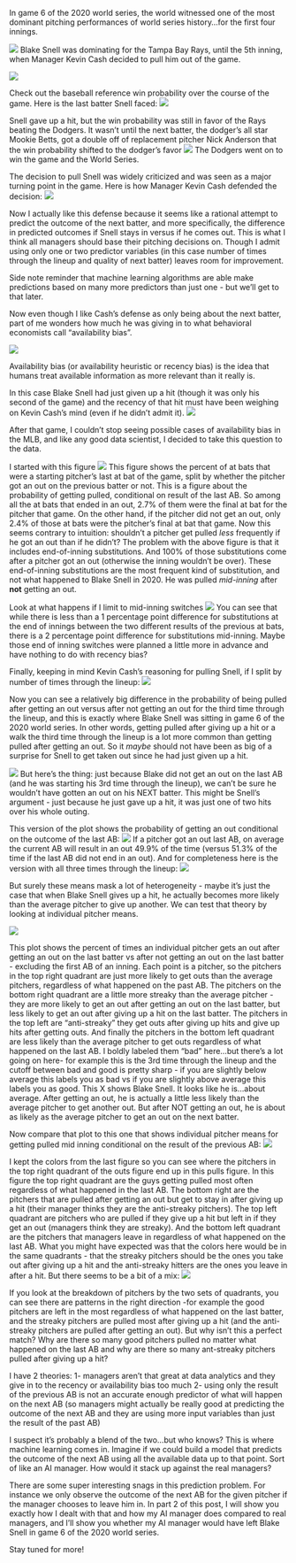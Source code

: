 In game 6 of the 2020 world series, the world witnessed one of the most
dominant pitching performances of world series history…for the first
four innings.

![](/assets/br_snell_tweet.png) Blake Snell was dominating for the Tampa
Bay Rays, until the 5th inning, when Manager Kevin Cash decided to pull
him out of the game.

![](/assets/br_pbp_snell_1.png)

Check out the baseball reference win probability over the course of the
game. Here is the last batter Snell faced:
![](/assets/br_wp_snell_1.png)

Snell gave up a hit, but the win probability was still in favor of the
Rays beating the Dodgers. It wasn’t until the next batter, the dodger’s
all star Mookie Betts, got a double off of replacement pitcher Nick
Anderson that the win probability shifted to the dodger’s favor
![](/assets/br_wp_snell_2.png) The Dodgers went on to win the game and
the World Series.

The decision to pull Snell was widely criticized and was seen as a major
turning point in the game. Here is how Manager Kevin Cash defended the
decision: ![](/assets/cash_snell_tweet.png)

Now I actually like this defense because it seems like a rational
attempt to predict the outcome of the next batter, and more
specifically, the difference in predicted outcomes if Snell stays in
versus if he comes out. This is what I think all managers should base
their pitching decisions on. Though I admit using only one or two
predictor variables (in this case number of times through the lineup and
quality of next batter) leaves room for improvement.

Side note reminder that machine learning algorithms are able make
predictions based on many more predictors than just one - but we’ll get
to that later.

Now even though I like Cash’s defense as only being about the next
batter, part of me wonders how much he was giving in to what behavioral
economists call “availability bias”.

![](/assets/wiki_availability.png)

Availability bias (or availability heuristic or recency bias) is the
idea that humans treat available information as more relevant than it
really is.

In this case Blake Snell had just given up a hit (though it was only his
second of the game) and the recency of that hit must have been weighing
on Kevin Cash’s mind (even if he didn’t admit it).
![](/assets/br_pbp_snell_1.png)

After that game, I couldn’t stop seeing possible cases of availability
bias in the MLB, and like any good data scientist, I decided to take
this question to the data.

I started with this figure ![](/assets/conditional_outs_17oct2022-1.png)
This figure shows the percent of at bats that were a starting pitcher’s
last at bat of the game, split by whether the pitcher got an out on the
previous batter or not. This is a figure about the probability of
getting pulled, conditional on result of the last AB. So among all the
at bats that ended in an out, 2.7% of them were the final at bat for the
pitcher that game. On the other hand, if the pitcher did not get an out,
only 2.4% of those at bats were the pitcher’s final at bat that game.
Now this seems contrary to intuition: shouldn’t a pitcher get pulled
*less* frequently if he got an out than if he didn’t? The problem with
the above figure is that it includes end-of-inning substitutions. And
100% of those substitutions come after a pitcher got an out (otherwise
the inning wouldn’t be over). These end-of-inning substitutions are the
most frequent kind of substitution, and not what happened to Blake Snell
in 2020. He was pulled *mid-inning* after **not** getting an out.

Look at what happens if I limit to mid-inning switches
![](/assets/conditional_outs_17oct2022_2-1.png) You can see that while
there is less than a 1 percentage point difference for substitutions at
the end of innings between the two different results of the previous at
bats, there is a 2 percentage point difference for substitutions
mid-inning. Maybe those end of inning switches were planned a little
more in advance and have nothing to do with recency bias?

Finally, keeping in mind Kevin Cash’s reasoning for pulling Snell, if I
split by number of times through the lineup:
![](/assets/conditional_outs_17oct2022_3-1.png)

Now you can see a relatively big difference in the probability of being
pulled after getting an out versus after not getting an out for the
third time through the lineup, and this is exactly where Blake Snell was
sitting in game 6 of the 2020 world series. In other words, getting
pulled after giving up a hit or a walk the third time through the lineup
is a lot more common than getting pulled after getting an out. So it
*maybe* should not have been as big of a surprise for Snell to get taken
out since he had just given up a hit.

![](/assets/17oct2022_zoom_outs-1.png) But here’s the thing: just
because Blake did not get an out on the last AB (and he was starting his
3rd time through the lineup), we can’t be sure he wouldn’t have gotten
an out on his NEXT batter. This might be Snell’s argument - just because
he just gave up a hit, it was just one of two hits over his whole
outing.

This version of the plot shows the probability of getting an out
conditional on the outcome of the last AB:
![](/assets/17oct2022_zoom_outs_2-1.png) If a pitcher got an out last
AB, on average the current AB will result in an out 49.9% of the time
(versus 51.3% of the time if the last AB did not end in an out). And for
completeness here is the version with all three times through the
lineup: ![](/assets/17oct2022_zoom_outs_3-1.png)

But surely these means mask a lot of heterogeneity - maybe it’s just the
case that when Blake Snell gives up a hit, he actually becomes more
likely than the average pitcher to give up another. We can test that
theory by looking at individual pitcher means.

![](/assets/17oct2022_scatters-1.png)

This plot shows the percent of times an individual pitcher gets an out
after getting an out on the last batter vs after not getting an out on
the last batter - excluding the first AB of an inning. Each point is a
pitcher, so the pitchers in the top right quadrant are just more likely
to get outs than the average pitchers, regardless of what happened on
the past AB. The pitchers on the bottom right quadrant are a little more
streaky than the average pitcher - they are more likely to get an out
after getting an out on the last batter, but less likely to get an out
after giving up a hit on the last batter. The pitchers in the top left
are “anti-streaky” they get outs after giving up hits and give up hits
after getting outs. And finally the pitchers in the bottom left quadrant
are less likely than the average pitcher to get outs regardless of what
happened on the last AB. I boldly labeled them “bad” here…but there’s a
lot going on here- for example this is the 3rd time through the lineup
and the cutoff between bad and good is pretty sharp - if you are
slightly below average this labels you as bad vs if you are slightly
above average this labels you as good. This X shows Blake Snell. It
looks like he is…about average. After getting an out, he is actually a
little less likely than the average pitcher to get another out. But
after NOT getting an out, he is about as likely as the average pitcher
to get an out on the next batter.

Now compare that plot to this one that shows individual pitcher means
for getting pulled mid inning conditional on the result of the previous
AB: ![](/assets/17oct2022_scatters_2-1.png)

I kept the colors from the last figure so you can see where the pitchers
in the top right quadrant of the outs figure end up in this pulls
figure. In this figure the top right quadrant are the guys getting
pulled most often regardless of what happened in the last AB. The bottom
right are the pitchers that are pulled after getting an out but get to
stay in after giving up a hit (their manager thinks they are the
anti-streaky pitchers). The top left quadrant are pitchers who are
pulled if they give up a hit but left in if they get an out (managers
think they are streaky). And the bottom left quadrant are the pitchers
that managers leave in regardless of what happened on the last AB. What
you might have expected was that the colors here would be in the same
quadrants - that the streaky pitchers should be the ones you take out
after giving up a hit and the anti-streaky hitters are the ones you
leave in after a hit. But there seems to be a bit of a mix:
![](/assets/17oct2022_scatters_3-1.png)

If you look at the breakdown of pitchers by the two sets of quadrants,
you can see there are patterns in the right direction -for example the
good pitchers are left in the most regardless of what happened on the
last batter, and the streaky pitchers are pulled most after giving up a
hit (and the anti-streaky pitchers are pulled after getting an out). But
why isn’t this a perfect match? Why are there so many good pitchers
pulled no matter what happened on the last AB and why are there so many
ant-streaky pitchers pulled after giving up a hit?

I have 2 theories: 1- managers aren’t that great at data analytics and
they give in to the recency or availability bias too much 2- using only
the result of the previous AB is not an accurate enough predictor of
what will happen on the next AB (so managers might actually be really
good at predicting the outcome of the next AB and they are using more
input variables than just the result of the past AB)

I suspect it’s probably a blend of the two…but who knows? This is where
machine learning comes in. Imagine if we could build a model that
predicts the outcome of the next AB using all the available data up to
that point. Sort of like an AI manager. How would it stack up against
the real managers?

There are some super interesting snags in this prediction problem. For
instance we only observe the outcome of the next AB for the given
pitcher if the manager chooses to leave him in. In part 2 of this post,
I will show you exactly how I dealt with that and how my AI manager does
compared to real managers, and I’ll show you whether my AI manager would
have left Blake Snell in game 6 of the 2020 world series.

Stay tuned for more!

<!-- Here is a plot that has been on my mind for a while: -->
<!-- ```{r prob_of_last_ab, echo=F} -->
<!-- dt[, start_last_ab_dummy := ifelse(batters_since_starter_max_batter == 0, 1, 0)] -->
<!-- dt[pitch_seq==1, start_last_ab_dummy_last := shift(start_last_ab_dummy), by = .(game_date, game_pk, about.halfInning)] -->
<!-- dt[, last_batter_result_out_string := ifelse(last_batter_result_out == 1, "Out", "Non-Out")] -->
<!-- dt[is.na(last_batter_result_out_string), last_batter_result_out_string := "First AB of Inning"] -->
<!-- dt[,last_batter_result_out_string := factor(last_batter_result_out_string, levels = c("Non-Out","Out", "First AB of Inning")) ] -->
<!-- dt[, result_out_string := ifelse(result_out == 1, "Out", "Non-Out")] -->
<!-- dt[pitch_seq==1, next_batter_batside := shift(matchup.batSide.code, type="lead"), by = .(game_date, game_pk, about.halfInning)] -->
<!-- dt[pitch_seq==1, pitcher_hand_next_batter_side := paste0(matchup.pitchHand.code, "-",next_batter_batside)] -->
<!-- dt[, total_pitcher_games := length(unique(game_pk)), by = matchup.pitcher.fullName] -->
<!-- ggplot(dt[pitch_seq==1 & !is.na(last_batter_result_out), .(mean = mean(start_last_ab_dummy_last), -->
<!--                                                            sd = sd(start_last_ab_dummy)), by = .(last_batter_result_out_string)]) +  -->
<!--   geom_bar(aes(x=last_batter_result_out_string, y=mean, fill=as.factor(last_batter_result_out_string)), stat="identity") +  -->
<!--     geom_text(aes(fill=last_batter_result_out_string, y=mean, x=last_batter_result_out_string, label=scales::label_percent(accuracy = 0.1)(mean)),  -->
<!--             position = position_dodge(width = 0.8), vjust = -0.2) +  -->
<!--   # geom_errorbar(aes(x=last_batter_result_out, ymin=mean-sd,ymax=mean+sd, fill=as.factor(last_batter_result_out)),width=0.25) +  -->
<!--   theme_bw() +  -->
<!--   theme(legend.position = "none", -->
<!--         text = element_text(size = 19)) +  -->
<!--   xlab("Result of Previous At Bat") + ylab("Percent of all At Bats\nthat were Starters' Final At Bats") +  -->
<!--   scale_y_continuous(labels=scales::label_percent()) +  -->
<!--     scale_fill_brewer(name="Result of\nPrevious At Bat",palette = "Set1")  -->
<!-- #split by end or mid inning -->
<!-- ggplot(dt[pitch_seq==1 #& !is.na(last_batter_result_out_string)    & last_batter_result_out_string != "First AB of Inning" -->
<!--           ,  -->
<!--    .(mean = mean(start_last_ab_dummy)), by = .(result_out_string, mid_inning_dummy)]) +  -->
<!--   geom_bar(aes(fill=result_out_string, y=mean, x=mid_inning_dummy), stat="identity", position="dodge") +  -->
<!--     geom_text(aes(fill=result_out_string, y=mean, x=mid_inning_dummy, label=scales::label_percent(accuracy = 0.1)(mean)),  -->
<!--             position = position_dodge(width = 0.8), vjust = -0.2) +  -->
<!--   # geom_errorbar(aes(x=last_batter_result_out, ymin=mean-sd,ymax=mean+sd, fill=as.factor(last_batter_result_out)),width=0.25) +  -->
<!--   theme_bw() +  -->
<!--   theme(legend.position = c(0.8,0.8), -->
<!--         text = element_text(size = 19)) +  -->
<!--   xlab("Previous AB was Mid-Inning or End of Inning") + ylab("Percent of all ABs\nthat were Starters' Final At Bats") +  -->
<!--   scale_y_continuous(labels=scales::label_percent()) +  -->
<!--   scale_fill_brewer(name="Result of\nPrevious At Bat",palette = "Set1")   -->
<!-- ggplot(dt[pitch_seq==1  & next_batter_times_through_lineup < 4 & starting_pitcher_dummy == 1 & total_pitcher_games > 5,  -->
<!--    .(mean = mean(start_last_ab_dummy)),  -->
<!--    by = .(last_batter_result_out_string,next_batter_times_through_lineup, mid_inning_dummy)]) +  -->
<!--   geom_bar(aes(fill=last_batter_result_out_string, y=mean, x=mid_inning_dummy), stat="identity", position="dodge") +  -->
<!--   geom_text(aes(fill=last_batter_result_out_string, y=mean, x=mid_inning_dummy, label=scales::label_percent(accuracy = 0.1)(mean)),  -->
<!--             position = position_dodge(width = 0.8), vjust = -0.2, hjust=0.4) +  -->
<!--   # geom_errorbar(aes(x=last_batter_result_out, ymin=mean-sd,ymax=mean+sd, fill=as.factor(last_batter_result_out)),width=0.25) +  -->
<!--   theme_bw() +  -->
<!--   theme(legend.position = c(0.3,0.7), -->
<!--         text = element_text(size = 19), -->
<!--         axis.text.x = element_text(size = 10)) +  -->
<!--   xlab("At Bat was Mid-Inning or End of Inning") + ylab("Percent of all At Bats\nthat were Starters' Final At Bats") +  -->
<!--   scale_y_continuous(labels=scales::label_percent()) +  -->
<!--   scale_fill_brewer(name="Result of\nPrevious At Bat",palette = "Set1") +  -->
<!--   facet_wrap(~paste0("Times thru Lineup: ", next_batter_times_through_lineup)) -->
<!-- # dt[pitch_seq==1  & next_batter_times_through_lineup < 4 & starting_pitcher_dummy == 1,  -->
<!-- #    .(mean = mean(start_last_ab_dummy), -->
<!-- #      sum = sum(start_last_ab_dummy), -->
<!-- #      .N), by = .(last_batter_result_out_string,next_batter_times_through_lineup, mid_inning_dummy)] -->
<!-- #  -->
<!-- #  -->
<!-- # ggplot(dt[pitch_seq==1  & next_batter_times_through_lineup ==3 & starting_pitcher_dummy == 1,  -->
<!-- #    .(mean = mean(start_last_ab_dummy)),  -->
<!-- #    by = .(last_batter_result_out_string,next_batter_times_through_lineup, mid_inning_dummy, pitcher_hand_next_batter_side)]) +  -->
<!-- #   geom_bar(aes(fill=last_batter_result_out_string, y=mean, x=mid_inning_dummy), stat="identity", position="dodge") +  -->
<!-- #   geom_text(aes(fill=last_batter_result_out_string, y=mean, x=mid_inning_dummy, label=scales::label_percent(accuracy = 0.1)(mean)),  -->
<!-- #             position = position_dodge(width = 0.8), vjust = -0.2) +  -->
<!-- #   # geom_errorbar(aes(x=last_batter_result_out, ymin=mean-sd,ymax=mean+sd, fill=as.factor(last_batter_result_out)),width=0.25) +  -->
<!-- #   theme_bw() +  -->
<!-- #   theme(legend.position = c(0.3,0.7), -->
<!-- #         text = element_text(size = 19), -->
<!-- #         axis.text.x = element_text(size = 10)) +  -->
<!-- #   xlab("At Bat was Mid-Inning or End of Inning") + ylab("Percent of all At Bats\nthat were Starters' Final At Bats") +  -->
<!-- #   scale_y_continuous(labels=scales::label_percent()) +  -->
<!-- #   scale_fill_discrete(name="Result of\nPrevious At Bat") +  -->
<!-- #   facet_grid(pitcher_hand_next_batter_side~paste0("Times thru Lineup: ", next_batter_times_through_lineup)) -->
<!-- ggplot(dt[pitch_seq==1  & next_batter_times_through_lineup == 3 & starting_pitcher_dummy == 1 & total_pitcher_games > 5 & mid_inning_dummy == "Mid-Inning",  -->
<!--    .(mean = mean(start_last_ab_dummy)),  -->
<!--    by = .(last_batter_result_out_string,next_batter_times_through_lineup, mid_inning_dummy)]) +  -->
<!--   geom_bar(aes(fill=last_batter_result_out_string, y=mean, x=mid_inning_dummy), stat="identity", position="dodge") +  -->
<!--   geom_text(aes(fill=last_batter_result_out_string, y=mean, x=mid_inning_dummy, label=scales::label_percent(accuracy = 0.1)(mean)),  -->
<!--             position = position_dodge(width = 0.8), vjust = -0.2, hjust=0.4, size = 5) +  -->
<!--   # geom_errorbar(aes(x=last_batter_result_out, ymin=mean-sd,ymax=mean+sd, fill=as.factor(last_batter_result_out)),width=0.25) +  -->
<!--   theme_bw() +  -->
<!--   theme(legend.position = c(0.8,0.7), -->
<!--         text = element_text(size = 19), -->
<!--         axis.text.x = element_text(size = 15)) +  -->
<!--   xlab("At Bat was Mid-Inning or End of Inning") + ylab("Percent of all At Bats\nthat were Starters' Final At Bats") +  -->
<!--   scale_y_continuous(labels=scales::label_percent()) +  -->
<!--   scale_fill_brewer(name="Result of\nPrevious At Bat",palette = "Set1") +  -->
<!--   facet_wrap(~paste0("Times thru Lineup: ", next_batter_times_through_lineup)) -->
<!-- ggplot(dt[pitch_seq==1  & next_batter_times_through_lineup == 3 & starting_pitcher_dummy == 1 & total_pitcher_games > 5 & mid_inning_dummy == "Mid-Inning",  -->
<!--    .(mean = mean(result_out)),  -->
<!--    by = .(last_batter_result_out_string,next_batter_times_through_lineup, mid_inning_dummy)]) +  -->
<!--   geom_bar(aes(fill=last_batter_result_out_string, y=mean, x=mid_inning_dummy), stat="identity", position="dodge") +  -->
<!--   geom_text(aes(fill=last_batter_result_out_string, y=mean, x=mid_inning_dummy, label=scales::label_percent(accuracy = 0.1)(mean)),  -->
<!--             position = position_dodge(width = 0.8), vjust = -0.2, hjust=0.4, size = 5) +  -->
<!--   # geom_errorbar(aes(x=last_batter_result_out, ymin=mean-sd,ymax=mean+sd, fill=as.factor(last_batter_result_out)),width=0.25) +  -->
<!--   theme_bw() +  -->
<!--   theme(legend.position = c(0.8,0.3), -->
<!--         text = element_text(size = 19), -->
<!--         axis.text.x = element_text(size = 15)) +  -->
<!--   xlab("At Bat was Mid-Inning or End of Inning") + ylab("Percent of all At Bats\nthat Ended in Outs") +  -->
<!--   scale_y_continuous(labels=scales::label_percent()) +  -->
<!--   scale_fill_brewer(name="Result of\nPrevious At Bat",palette = "Set1") +  -->
<!--   facet_wrap(~paste0("Times thru Lineup: ", next_batter_times_through_lineup)) -->
<!-- # ggplot(dt[pitch_seq==1  & next_batter_times_through_lineup == 3 & starting_pitcher_dummy == 1 & total_pitcher_games > 5 & mid_inning_dummy == "Mid-Inning",  -->
<!-- #    .(mean = mean(result_hit_or_walk)),  -->
<!-- #    by = .(last_batter_result_out_string,next_batter_times_through_lineup, mid_inning_dummy)]) +  -->
<!-- #   geom_bar(aes(fill=last_batter_result_out_string, y=mean, x=mid_inning_dummy), stat="identity", position="dodge") +  -->
<!-- #   geom_text(aes(fill=last_batter_result_out_string, y=mean, x=mid_inning_dummy, label=scales::label_percent(accuracy = 0.1)(mean)),  -->
<!-- #             position = position_dodge(width = 0.8), vjust = -0.2, hjust=0.4, size = 5) +  -->
<!-- #   # geom_errorbar(aes(x=last_batter_result_out, ymin=mean-sd,ymax=mean+sd, fill=as.factor(last_batter_result_out)),width=0.25) +  -->
<!-- #   theme_bw() +  -->
<!-- #   theme(legend.position = c(0.8,0.3), -->
<!-- #         text = element_text(size = 19), -->
<!-- #         axis.text.x = element_text(size = 15)) +  -->
<!-- #   xlab("At Bat was Mid-Inning or End of Inning") + ylab("Percent of all At Bats\nthat Ended in Hits or Walks") +  -->
<!-- #   scale_y_continuous(labels=scales::label_percent()) +  -->
<!-- #   scale_fill_brewer(name="Result of\nPrevious At Bat",palette = "Set1") +  -->
<!-- #   facet_wrap(~paste0("Times thru Lineup: ", next_batter_times_through_lineup)) -->
<!-- ``` -->
<!-- It shows the mean number of home runs relative to the last batter a starting pitcher faces, with a few caveats. The first caveat is that I limit to managers who managed at least 50 games that season. This will come back later on, but the idea is to get rid of managers who only managed one or two games that season.  -->
<!-- The second caveat has to do with the dotted line part of the figure. The solid lines include *all* at bats for the given "batters since starting pitcher final batter". But the dotted line for the final batter faced by the starter *excludes* final batters where the at bat was the last at bat of the inning. In other words, the dashed line only includes situations where the pitcher was pulled *mid-inning*. (If you want to know the percent of at-bats that were the final at bat of the inning as well as the final batter faced by the starter...it's very close to 0% since the final at bat of an inning is never a home run unless it's a walk off and starters rarely make it to the final innings of a game any more).  -->
<!-- The idea here is that starting pitchers who are pulled mid-inning give up a home run on the last batter they face more frequently than on the second-to-last batter they face. Does giving up a home run cause the manager to pull the pitcher? It looks like there is a "ramping up" - as pitchers get closer to the end of the line, they get increasingly likely to give up a home run. So maybe managers "shorten the leash" as a pitcher is giving up more home runs, and then once there is a another home run after the leash has been shortened, the manager caves and pulls the pitcher.  -->
<!-- Incidentally, the figure is even more striking when looking at any hit and not just home runs:  -->
<!-- And for walks/hbp:  -->
<!-- The BB/HBP figure is interesting to me for a few reasons: the obvious ramping up before the pitcher is taken out and the subsequent *higher* baseline walk rate of the relievers. Maybe the strategy is to pull pitchers when their expected walk percentage is higher than the predicted walk rate of the reliever?  -->
<!-- ### What about number of times through the lineup?  -->
<!-- A proxy for "shortened leash" is to use starter's number of times through the lineup. The conventional wisdom is that the third time through the lineup is more difficult for pitchers.  -->
<!-- Splitting by times through lineup seems to suggest two things: (1) there might be slightly more of a ramping up effect in the second time through the lineup and (2) there seems to be some forgiveness at during the first time through the lineup and the start of the third time through.  -->
<!-- ## But is this the *best* strategy?  -->
<!-- Managers are human. The reason I am interested in the above figures is that I keep wondering the extent to which managers give in to human biases when deciding to pull the pitcher. If the last batter hit a home run, does that mean the next batter will? As I hinted at above the strategy to pull the pitcher should ignore sunk costs in a sense. The past batter outcome matters much less than the predicted outcome of the next batter. So in the end managers need to be good at predicting what will happen on the next batter. Seems like a perfect problem for machine learning.  -->
<!-- ## Time series dependence of hits -->
<!-- My first thought here is that different pitchers probably have different "time" dependence. Meaning that some pitchers might be better at bouncing back from giving up a hit than others.  -->
<!-- So first, as a baseline, how often do pitchers get outs in general? Here is a plot showing the distribution of starter pitchers' share of at bats that end in outs.  -->
<!-- So the mean pitcher gets an out in roughly 63% of at bats. But the question now is whether the outcome of the previous batter predicts the outcome of the current batter. In other words, given that the last batter got a out, what is the probability that the current batter will also get out? Is that conditional probability greater than if the previous batter did not get out? To look at this question, I started by splitting my overall mean by the result of the previous batter.   -->
<!-- If the distribution of the starting pitcher share of at bats resulting in an out conditional on the previous at bat ending in an out is greater than conditional on the previous at bat not ending in an out, then this is evidence for serial correlation, since it would suggest that when the previous at bat was an out pitchers are more likely to get an out on the current at bat.  -->
<!-- Looking only at the differences:  -->
<!-- The first time through the lineup, the average pitcher is actually slightly *less* likely to get an out on the current batter when the previous at bat was an out vs when the previous at bat was not an out. The difference is small - less than one percentage point. The second and third times through the lineup the magnitude of the average differences decreases, but the sign flips, meaning the average pitcher is slightly more likely to get an out on the current batter when the previous at bat was an out vs when it was not an out.  -->
<!-- But as is visible from the plot, the distributions are relatively spread out, implying there is wide variation in pitcher "streakiness". If a pitcher has a high percentage of outs after getting an out last AB, but a low percentage of outs after not getting an out last AB, that suggests they are "streaky". If they have high percentages of outs regarldess of what happened on last AB, they are just a good pitcher. -->
<!-- So the question is: are the streaky pitchers equally likely to be taken out after a hit as the non-streaky pitchers? The idea here is to try to proxy for what will happen on the next at bat. If a pitcher is not streaky it might make sense to leave him in if the last at bat was not an out.  -->
<!-- This plot gives an approximation of streakiness. The pitchers in the top right get a higher percentage of outs regardless of what happened on the last AB. They are consistently good. The pitchers in the bottom left quadrant on the other hand, are consistently bad. The players in the bottom right are the streaky players. They get are more likely to get an out if they got on about on the last AB than if they didn't get an out on the last AB. The players in the top left are "reverse" streaky. They are more likely to get an out on the current AB if they did *not* get an out on the last AB than if they did get an out on the last AB.  -->
<!-- Splitting the pitchers into these four groups gives a straightforward way to test for differences in final AB behavior. If the streaky pitchers (bottom right of the above figure) give up a hit, the manager might be more justified in pulling them since they are less likely to get an out on the next AB. This means the share of hits or walks on streaky pitcher's final AB should be higher than the other types of players.  -->
<!-- On the other hand, the "reverse" streaky players should have the lowest share of hits/walks on their final AB. In fact we would expect them to have the highest share of *outs* on their final AB, since getting an out for this group actually might predict that the next batter is likely to not get out.  -->
<!-- My first conclusion from this figure is that all types of pitchers see a spike in hits or walks on their last batter. The streaky pitchers (third row) seem to have the biggest spike. This makes sense - managers seems to be doing a good job pulling these pitchers to prevent a hit or walk on the next AB. The "bad" pitchers (top row) have a clear ramping up which seems to suggest a short leash strategy by the managers. The good pitchers (bottom row) have the smallest spike on their last AB - again this makes sense since managers seem to rightfully trust that they will come back on the next batter.  -->
<!-- One surprising result is that the reverse streaky pitchers (row 2) also have a spike (though unsurprisingly, it is lower than the streaky or bad pitchers).  -->
<!-- We can throw this data into a regression to add controls and measure the spike magnitude. Just regress the indicator for hit or walk on a full set of "batters since pitcher final AB" indicators. \[1(Non-Out) = \sum \beta_{\tau} 1(batter since = \tau) + \epsilon\].  -->
<!-- All this taken together seems to suggest that managers are good, but not perfect at predicting what will happen on the next AB (especially when looking at the reverse streaky pitchers). Should streaky players be pulled at the same frequency as bad pitchers? Do managers have access to a more accurate prediction algorithm than just pitcher streakiness? In part 2 I will use machine learning to predict the outcome of the next AB and see if managers are acting based off what they expect to happen next instead of what happened last.  -->
<!-- ## Links -->
<!-- Video on how I got the data for this post: https://youtu.be/hihO-vgAjS8  -->
<!-- Contact me if you have any suggestions or ideas for future posts: https://www.linkedin.com/in/grant-gannaway-321ba326/ -->
<!-- ### Coding things I learned on this post -->
<!-- - Caching things has unexpected effects on memory usage -->
<!-- - Might be better to get the final dataset as small as possible so we don't need to load the whole thing every knit -->
